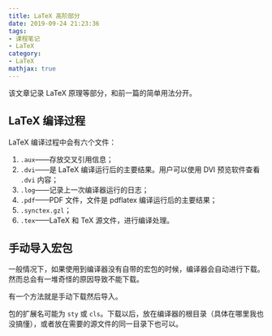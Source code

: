 ```yaml
---
title: LaTeX 高阶部分
date: 2019-09-24 21:23:36
tags:
- 课程笔记
- LaTeX
category:
- LaTeX
mathjax: true
---
```


该文章记录 LaTeX 原理等部分，和前一篇的简单用法分开。

## LaTeX 编译过程

LaTeX 编译过程中会有六个文件：

1. `.aux`——存放交叉引用信息；  
2. `.dvi`——是 LaTeX 编译运行后的主要结果。用户可以使用 DVI 预览软件查看 `.dvi` 内容；  
3. `.log`——记录上一次编译器运行的日志；  
4. `.pdf`——PDF 文件，文件是 pdflatex 编译运行后的主要结果；  
5. `.synctex.gzl`；  
6. `.tex`——LaTeX 和 TeX 源文件，进行编译处理。

## 手动导入宏包

一般情况下，如果使用到编译器没有自带的宏包的时候，编译器会自动进行下载。然而总会有一堆奇怪的原因导致不能下载。

有一个方法就是手动下载然后导入。

包的扩展名可能为 `sty` 或 `cls`。下载以后，放在编译器的根目录（具体在哪里我也没搞懂），或者放在需要的源文件的同一目录下也可以。

